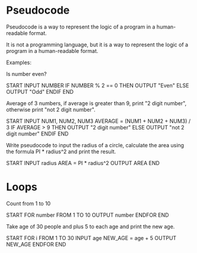 # Pseudocode

Pseudocode is a way to represent the logic of a program in a human-readable format.

It is not a programming language, but it is a way to represent the logic of a program in a human-readable format.

Examples:

Is number even?

START
    INPUT NUMBER
    IF NUMBER % 2 == 0 THEN
        OUTPUT "Even"
    ELSE
        OUTPUT "Odd"
    ENDIF
END

Average of 3 numbers, if average is greater than 9, print "2 digit number", otherwise print "not 2 digit number".

START
    INPUT NUM1, NUM2, NUM3
    AVERAGE = (NUM1 + NUM2 + NUM3) / 3
    IF AVERAGE > 9 THEN
        OUTPUT "2 digit number"
    ELSE
        OUTPUT "not 2 digit number"
    ENDIF
END

Write pseudocode to input the radius of a circle, calculate the area using the formula PI * radius^2 and print the result.

START
    INPUT radius
    AREA = PI * radius^2
    OUTPUT AREA
END


# Loops

Count from 1 to 10

START
    FOR number FROM 1 TO 10
        OUTPUT number
    ENDFOR
END

Take age of 30 people and plus 5 to each age and print the new age.

START
    FOR i FROM 1 TO 30
        INPUT age
        NEW_AGE = age + 5
        OUTPUT NEW_AGE
    ENDFOR
END
